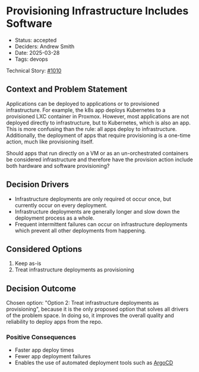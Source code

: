 # Provisioning Infrastructure Includes Software

- Status: accepted
- Deciders: Andrew Smith
- Date: 2025-03-28
- Tags: devops

Technical Story: [#1010](https://github.com/andrew-codes/home-ops/issues/1010)

## Context and Problem Statement

Applications can be deployed to applications or to provisioned infrastructure. For example, the k8s app deploys Kubernetes to a provisioned LXC container in Proxmox. However, most applications are not deployed directly to infrastructure, but to Kubernetes, which is also an app. This is more confusing than the rule: all apps deploy to infrastructure. Additionally, the deployment of apps that require provisioning is a one-time action, much like provisioning itself.

Should apps that run directly on a VM or as an un-orchestrated containers be considered infrastructure and therefore have the provision action include both hardware and software provisioning?

## Decision Drivers

- Infrastructure deployments are only required ot occur once, but currently occur on every deployment.
- Infrastructure deployments are generally longer and slow down the deployment process as a whole.
- Frequent intermittent failures can occur on infrastructure deployments which prevent all other deployments from happening.

## Considered Options

1. Keep as-is
2. Treat infrastructure deployments as provisioning

## Decision Outcome

Chosen option: "Option 2: Treat infrastructure deployments as provisioning", because it is the only proposed option that solves all drivers of the problem space. In doing so, it improves the overall quality and reliability to deploy apps from the repo.

### Positive Consequences

- Faster app deploy times
- Fewer app deployment failures
- Enables the use of automated deployment tools such as [ArgoCD](https://argo-cd.readthedocs.io/en/stable/)
